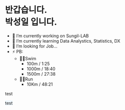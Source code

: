 # 반갑습니다.<br>박성일 입니다.

- 🔭 I’m currently working on Sungil-LAB
- 🌱 I’m currently learning Data Analystics, Statistics, DX
- 🤔 I’m looking for Job...
- ⚡ PB:
  - 🏊‍♂️Swim 
    - 100m / 1:25
    - 1000m / 18:40
    - 1500m / 27:38
  - 🏃‍♂️Run
    - 10Km / 48:21

<span style>test</span>

<span style="background-color: aliceblue;">test</span>


<!--
**Sungileo/Sungileo** is a ✨ _special_ ✨ repository because its `README.md` (this file) appears on your GitHub profile.

Here are some ideas to get you started:

- 👯 I’m looking to collaborate on ...
- 💬 Ask me about ...
- 📫 How to reach me: ...
- 😄 Pronouns: ...
- ⚡ Fun fact: ...
-->
